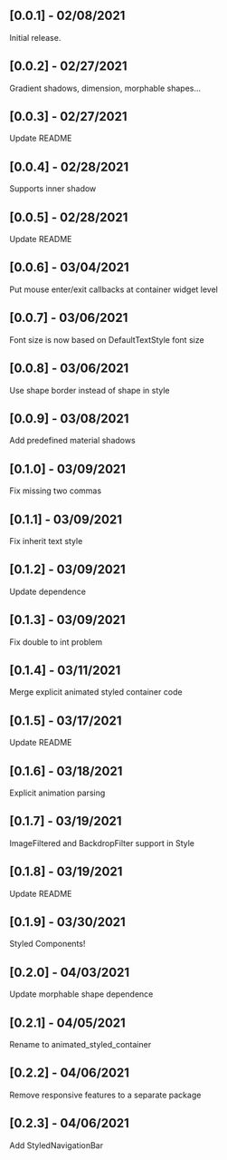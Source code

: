 ## [0.0.1] - 02/08/2021

Initial release.

## [0.0.2] - 02/27/2021

Gradient shadows, dimension, morphable shapes...

## [0.0.3] - 02/27/2021

Update README

## [0.0.4] - 02/28/2021

Supports inner shadow

## [0.0.5] - 02/28/2021

Update README

## [0.0.6] - 03/04/2021

Put mouse enter/exit callbacks at container widget level

## [0.0.7] - 03/06/2021

Font size is now based on DefaultTextStyle font size

## [0.0.8] - 03/06/2021

Use shape border instead of shape in style

## [0.0.9] - 03/08/2021

Add predefined material shadows

## [0.1.0] - 03/09/2021

Fix missing two commas

## [0.1.1] - 03/09/2021

Fix inherit text style

## [0.1.2] - 03/09/2021

Update dependence

## [0.1.3] - 03/09/2021

Fix double to int problem

## [0.1.4] - 03/11/2021

Merge explicit animated styled container code

## [0.1.5] - 03/17/2021

Update README

## [0.1.6] - 03/18/2021

Explicit animation parsing

## [0.1.7] - 03/19/2021

ImageFiltered and BackdropFilter support in Style

## [0.1.8] - 03/19/2021

Update README

## [0.1.9] - 03/30/2021

Styled Components!

## [0.2.0] - 04/03/2021

Update morphable shape dependence

## [0.2.1] - 04/05/2021

Rename to animated_styled_container

## [0.2.2] - 04/06/2021

Remove responsive features to a separate package

## [0.2.3] - 04/06/2021

Add StyledNavigationBar